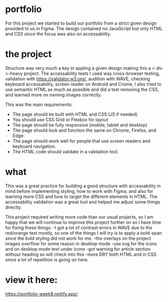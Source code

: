 # portfolio
For this project we started to build our portfolio from a strict given design provided to us in Figma. The design contained no JavaScript but only HTML and CSS since the focus was also on accessability. 

# the project
Structure was very much a key in appling a given design making this a < div >-heavy project.
The accessability tests I used was cross-browser testing, validation with https://validator.w3.org/, audition with WAVE, checking keyboard accessability, screen reader on Android and Crome, 
I also tried to use semantic HTML as much as possible and did a test removing the CSS, and learned more on naming images correctly. 

This was the main requirements:
- The page should be built with HTML and CSS (JS if needed)
- You should use CSS Grid or Flexbox for layout
- The page should be fully responsive (mobile, tablet and desktop)
- The page should look and function the same on Chrome, Firefox, and Edge.
- The page should work well for people that use screen readers and keyboard navigation.
- The HTML code should validate in a validation tool.

# what
This was a great practice for building a good structure with accessability in mind before implementing styling, how to work with Figma, and also for learning more CSS and how to target the different elements in HTML. 
The accessability validation was a great tool and helped me adjust some things directly.

This project required writing more code than our usual projects, so I am happy that we will continue to improve this project further on so I have time for fixing these things: 
-I got a lot of contrast errors in WAVE due to the red/orange text mostly, so one of the things I will try is to apply a bold-span since the bold styling did not work for me.
-the overlays on the project images overflow for some reason in desktop mode
-use svg for the icons and on desktop mode text under icons
-got warning for article section without heading so will check into this
-more DRY both HTML and in CSS since a lot of repetition is going on here. 

# view it here: 
https://portfolio-week8.netlify.app/
